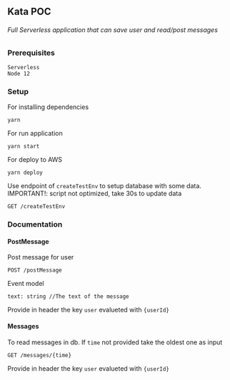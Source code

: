 ## Kata POC
###### Full Serverless application that can save user and read/post messages


### Prerequisites
```
Serverless
Node 12
```

### Setup

For installing dependencies
```
yarn
``` 

For run application
```
yarn start
```

For deploy to AWS
```
yarn deploy
```

Use endpoint of `createTestEnv` to setup database with some data. IMPORTANT!: script not optimized, take 30s to update data
```
GET /createTestEnv
```

### Documentation

#### PostMessage

Post message for user
```
POST /postMessage
```
Event model
```
text: string //The text of the message
```


Provide in header the key `user` evalueted with `{userId}`

#### Messages

To read messages in db. If `time` not provided take the oldest one as input  
```
GET /messages/{time}
```

Provide in header the key `user` evalueted with `{userId}`
